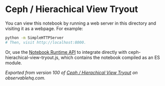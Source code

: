 # Ceph / Hierachical View Tryout

You can view this notebook by running a web server in this directory and
visiting it as a webpage. For example:

```sh
python -m SimpleHTTPServer
# Then, visit http://localhost:8000.
```

Or, use the [Notebook Runtime API](https://github.com/observablehq/notebook-runtime) to
integrate directly with ceph-hierachical-view-tryout.js, which contains the notebook compiled as an
ES module.

*Exported from version 100 of [Ceph / Hierachical View Tryout](https://beta.observablehq.com/@gindachen/ceph-hierachical-view-tryout) on observablehq.com.*